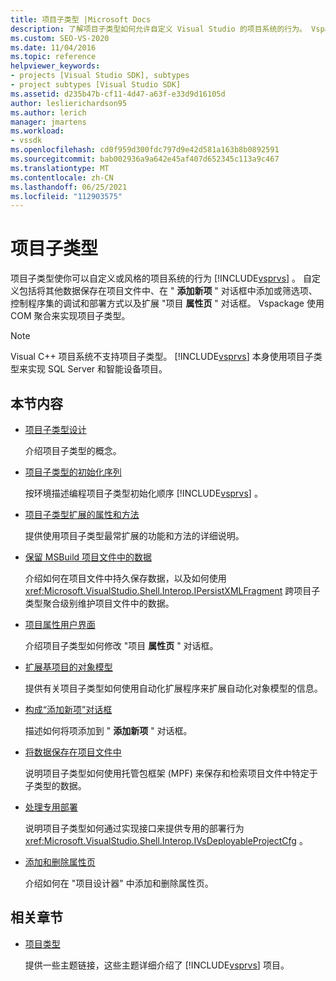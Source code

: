 ```yaml
---
title: 项目子类型 |Microsoft Docs
description: 了解项目子类型如何允许自定义 Visual Studio 的项目系统的行为。 Vspackage 使用 COM 聚合来实现项目子类型。
ms.custom: SEO-VS-2020
ms.date: 11/04/2016
ms.topic: reference
helpviewer_keywords:
- projects [Visual Studio SDK], subtypes
- project subtypes [Visual Studio SDK]
ms.assetid: d235b47b-cf11-4d47-a63f-e33d9d16105d
author: leslierichardson95
ms.author: lerich
manager: jmartens
ms.workload:
- vssdk
ms.openlocfilehash: cd0f959d300fdc797d9e42d581a163b8b0892591
ms.sourcegitcommit: bab002936a9a642e45af407d652345c113a9c467
ms.translationtype: MT
ms.contentlocale: zh-CN
ms.lasthandoff: 06/25/2021
ms.locfileid: "112903575"
---
```

# <a name="project-subtypes"></a>项目子类型
项目子类型使你可以自定义或风格的项目系统的行为 [!INCLUDE[vsprvs](../../code-quality/includes/vsprvs_md.md)] 。 自定义包括将其他数据保存在项目文件中、在 " **添加新项** " 对话框中添加或筛选项、控制程序集的调试和部署方式以及扩展 "项目 **属性页** " 对话框。 Vspackage 使用 COM 聚合来实现项目子类型。

> [!NOTE]
> Visual C++ 项目系统不支持项目子类型。 [!INCLUDE[vsprvs](../../code-quality/includes/vsprvs_md.md)] 本身使用项目子类型来实现 SQL Server 和智能设备项目。

## <a name="in-this-section"></a>本节内容

- [项目子类型设计](../../extensibility/internals/project-subtypes-design.md)

  介绍项目子类型的概念。

- [项目子类型的初始化序列](../../extensibility/internals/initialization-sequence-of-project-subtypes.md)

  按环境描述编程项目子类型初始化顺序 [!INCLUDE[vsprvs](../../code-quality/includes/vsprvs_md.md)] 。

- [项目子类型扩展的属性和方法](../../extensibility/internals/properties-and-methods-extended-by-project-subtypes.md)

  提供使用项目子类型最常扩展的功能和方法的详细说明。

- [保留 MSBuild 项目文件中的数据](../../extensibility/internals/persisting-data-in-the-msbuild-project-file.md)

  介绍如何在项目文件中持久保存数据，以及如何使用 <xref:Microsoft.VisualStudio.Shell.Interop.IPersistXMLFragment> 跨项目子类型聚合级别维护项目文件中的数据。

- [项目属性用户界面](../../extensibility/internals/project-property-user-interface.md)

  介绍项目子类型如何修改 "项目 **属性页** " 对话框。

- [扩展基项目的对象模型](../../extensibility/internals/extending-the-object-model-of-the-base-project.md)

  提供有关项目子类型如何使用自动化扩展程序来扩展自动化对象模型的信息。

- [构成“添加新项”对话框](../../extensibility/internals/contributing-to-the-add-new-item-dialog-box.md)

  描述如何将项添加到 " **添加新项** " 对话框。

- [将数据保存在项目文件中](../../extensibility/saving-data-in-project-files.md)

  说明项目子类型如何使用托管包框架 (MPF) 来保存和检索项目文件中特定于子类型的数据。

- [处理专用部署](../../extensibility/internals/handling-specialized-deployment.md)

  说明项目子类型如何通过实现接口来提供专用的部署行为 <xref:Microsoft.VisualStudio.Shell.Interop.IVsDeployableProjectCfg> 。

- [添加和删除属性页](../../extensibility/adding-and-removing-property-pages.md)

  介绍如何在 "项目设计器" 中添加和删除属性页。

## <a name="related-sections"></a>相关章节

- [项目类型](../../extensibility/internals/project-types.md)

  提供一些主题链接，这些主题详细介绍了 [!INCLUDE[vsprvs](../../code-quality/includes/vsprvs_md.md)] 项目。
